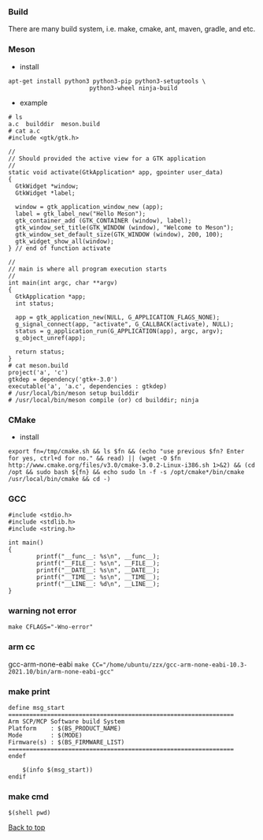 ### Build

There are many build system, i.e. make, cmake, ant, maven, gradle, and etc.

### Meson
- install 
```
apt-get install python3 python3-pip python3-setuptools \
                       python3-wheel ninja-build
```

- example
```
# ls
a.c  builddir  meson.build
# cat a.c
#include <gtk/gtk.h>

//
// Should provided the active view for a GTK application
//
static void activate(GtkApplication* app, gpointer user_data)
{
  GtkWidget *window;
  GtkWidget *label;

  window = gtk_application_window_new (app);
  label = gtk_label_new("Hello Meson");
  gtk_container_add (GTK_CONTAINER (window), label);
  gtk_window_set_title(GTK_WINDOW (window), "Welcome to Meson");
  gtk_window_set_default_size(GTK_WINDOW (window), 200, 100);
  gtk_widget_show_all(window);
} // end of function activate

//
// main is where all program execution starts
//
int main(int argc, char **argv)
{
  GtkApplication *app;
  int status;

  app = gtk_application_new(NULL, G_APPLICATION_FLAGS_NONE);
  g_signal_connect(app, "activate", G_CALLBACK(activate), NULL);
  status = g_application_run(G_APPLICATION(app), argc, argv);
  g_object_unref(app);

  return status;
}
# cat meson.build 
project('a', 'c')
gtkdep = dependency('gtk+-3.0')
executable('a', 'a.c', dependencies : gtkdep)
# /usr/local/bin/meson setup builddir
# /usr/local/bin/meson compile (or) cd builddir; ninja
```

### CMake
- install
```
export fn=/tmp/cmake.sh && ls $fn && (echo "use previous $fn? Enter for yes, ctrl+d for no." && read) || (wget -O $fn http://www.cmake.org/files/v3.0/cmake-3.0.2-Linux-i386.sh 1>&2) && (cd /opt && sudo bash ${fn} && echo sudo ln -f -s /opt/cmake*/bin/cmake /usr/local/bin/cmake && cd -)
```

### GCC
```
#include <stdio.h>
#include <stdlib.h>
#include <string.h>

int main()
{
        printf("__func__: %s\n", __func__);
        printf("__FILE__: %s\n", __FILE__);
        printf("__DATE__: %s\n", __DATE__);
        printf("__TIME__: %s\n", __TIME__);
        printf("__LINE__: %d\n", __LINE__);
}
```

### warning not error
`make CFLAGS="-Wno-error"`

### arm cc
gcc-arm-none-eabi
`make CC="/home/ubuntu/zzx/gcc-arm-none-eabi-10.3-2021.10/bin/arm-none-eabi-gcc"`

### make print
```
define msg_start
================================================================
Arm SCP/MCP Software build System
Platform    : $(BS_PRODUCT_NAME)
Mode        : $(MODE)
Firmware(s) : $(BS_FIRMWARE_LIST)
================================================================
endef

    $(info $(msg_start))
endif

```

### make cmd
```
$(shell pwd)
```

<a href="#top">Back to top</a>
